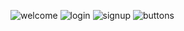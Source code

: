![welcome](https://github.com/user-attachments/assets/af4eef42-6911-4327-8fe6-62391c2ef1a3)
![login](https://github.com/user-attachments/assets/d022f9bd-4cbe-43e3-848c-59c6e474b6aa)
![signup](https://github.com/user-attachments/assets/ce871068-6328-4b4e-8559-7f08aa93ae49)
![buttons](https://github.com/user-attachments/assets/b4f656e4-ee9d-46fd-9ba9-a05104dc8eae)
